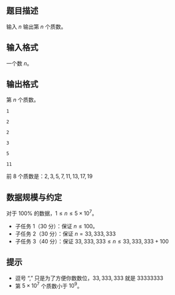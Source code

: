 ## 题目描述

输入 $n$ 输出第 $n$ 个质数。

## 输入格式

一个数 $n$。

## 输出格式

第 $n$ 个质数。

```input1
1
```

```output1
2
```

```input2
2
```

```output2
3
```


```input3
5
```

```output3
11
```

前 $8$ 个质数是：$2,3,5,7,11,13,17,19$


## 数据规模与约定

对于 $100\%$ 的数据，$1 \le n \le 5\times 10^{7}$。

- 子任务 1（30 分）：保证 $n\le 100$。
- 子任务 2（30 分）：保证 $n=33,333,333$
- 子任务 3（40 分）：保证 $33,333,333\le n\le 33,333,333+100$

## 提示

- 逗号 “$,$” 只是为了方便你数数位，$33,333,333$ 就是 $33333333$
- 第 $5\times 10^7$ 个质数小于 $10^9$。